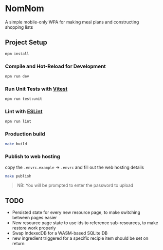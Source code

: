 # NomNom

A simple mobile-only WPA for making meal plans and constructing shopping lists

## Project Setup

```sh
npm install
```

### Compile and Hot-Reload for Development

```sh
npm run dev
```

### Run Unit Tests with [Vitest](https://vitest.dev/)

```sh
npm run test:unit
```

### Lint with [ESLint](https://eslint.org/)

```sh
npm run lint
```

### Production build

```sh
make build
```

### Publish to web hosting

copy the `.envrc.example` -> `.envrc` and fill out the web hosting details

```sh
make publish
```

> NB: You will be prompted to enter the password to upload

## TODO

- Persisted state for every new resource page, to make switching between pages easier
- New resource page state to use ids to reference sub-resources, to make restore work properly
- Swap IndexedDB for a WASM-based SQLite DB
- new ingredient triggered for a specific recipie item should be set on return